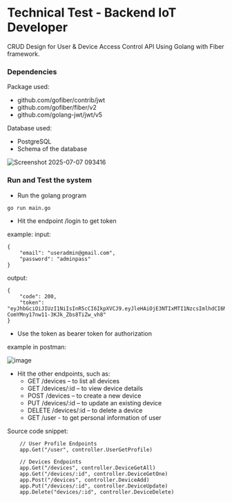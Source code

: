 # Technical Test - Backend IoT Developer

CRUD Design for User & Device Access Control API Using Golang with Fiber framework.

### Dependencies

Package used:
* github.com/gofiber/contrib/jwt
* github.com/gofiber/fiber/v2
* github.com/golang-jwt/jwt/v5

Database used: 
* PostgreSQL
* Schema of the database

![Screenshot 2025-07-07 093416](https://github.com/user-attachments/assets/8e0a08c0-831c-40f3-a41b-89a45f3c3840)

### Run and Test the system

* Run the golang program
```
go run main.go
```
* Hit the endpoint /login to get token

example:
input:
```
{
    "email": "useradmin@gmail.com",
    "password": "adminpass"
}
```
output:
```
{
    "code": 200,
    "token": "eyJhbGciOiJIUzI1NiIsInR5cCI6IkpXVCJ9.eyJleHAiOjE3NTIxMTI1NzcsImlhdCI6MTc1MTg1MzM3Nywicm9sZSI6IkFkbWluIiwidXNlcklEIjoiQURNMDEifQ.K8C5r6U2rQE-ComYMny17nw11-3KJk_Zbs8TiZw_vh8"
}
```
* Use the token as bearer token for authorization

example in postman:

![image](https://github.com/user-attachments/assets/e2b623a1-e1fe-4485-8905-ff9b0bc8f88a)

* Hit the other endpoints, such as:
    * GET /devices – to list all devices
    * GET /devices/:id – to view device details
    * POST /devices – to create a new device
    * PUT /devices/:id – to update an existing device
    * DELETE /devices/:id – to delete a device
    * GET /user - to get personal information of user
  
Source code snippet:
```
    // User Profile Endpoints
	app.Get("/user", controller.UserGetProfile)

	// Devices Endpoints
	app.Get("/devices", controller.DeviceGetAll)
	app.Get("/devices/:id", controller.DeviceGetOne)
	app.Post("/devices", controller.DeviceAdd)
	app.Put("/devices/:id", controller.DeviceUpdate)
	app.Delete("devices/:id", controller.DeviceDelete)

```


